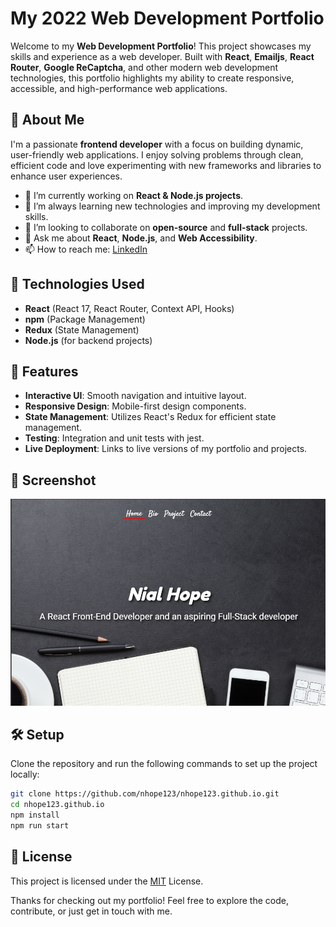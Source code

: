# My 2022 Web Development Portfolio

Welcome to my **Web Development Portfolio**! This project showcases my skills and experience as a web developer. Built with **React**, **Emailjs**, **React Router**, **Google ReCaptcha**, and other modern web development technologies, this portfolio highlights my ability to create responsive, accessible, and high-performance web applications.

## 💼 About Me

I'm a passionate **frontend developer** with a focus on building dynamic, user-friendly web applications. I enjoy solving problems through clean, efficient code and love experimenting with new frameworks and libraries to enhance user experiences.

- 🔭 I’m currently working on **React & Node.js projects**.
- 🌱 I’m always learning new technologies and improving my development skills.
- 👯 I’m looking to collaborate on **open-source** and **full-stack** projects.
- 💬 Ask me about **React**, **Node.js**, and **Web Accessibility**.
- 📫 How to reach me: [LinkedIn](https://www.linkedin.com/in/nialhope/)

## 🚀 Technologies Used

- **React** (React 17, React Router, Context API, Hooks)
- **npm** (Package Management)
- **Redux** (State Management)
- **Node.js** (for backend projects)

## 📁 Features

- **Interactive UI**: Smooth navigation and intuitive layout.
- **Responsive Design**: Mobile-first design components.
- **State Management**: Utilizes React's Redux for efficient state management.
- **Testing**: Integration and unit tests with jest.
- **Live Deployment**: Links to live versions of my portfolio and projects.

## 📸 Screenshot
![screenshot](./public/screenshot.png)

## 🛠️ Setup

Clone the repository and run the following commands to set up the project locally:

```bash
git clone https://github.com/nhope123/nhope123.github.io.git
cd nhope123.github.io
npm install
npm run start
```
## 📄 License
This project is licensed under the [MIT](LICENSE.md) License.

Thanks for checking out my portfolio! Feel free to explore the code, contribute, or just get in touch with me.

